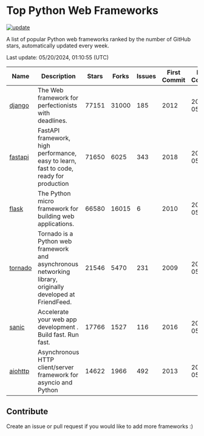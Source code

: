 # Top Python Web Frameworks

[![update](https://github.com/sunnysid3up/python-web-frameworks/actions/workflows/update.yml/badge.svg)](https://github.com/sunnysid3up/python-web-frameworks/actions/workflows/update.yml)

A list of popular Python web frameworks ranked by the number of GitHub stars, automatically updated every week.

Last update: 05/20/2024, 01:10:55 (UTC)

| Name          | Description          | Stars                     | Forks          | Issues               | First Commit        | Last Commit         |
|---------------|----------------------|---------------------------|----------------|----------------------|---------------------|---------------------|
| [django](https://github.com/django/django) | The Web framework for perfectionists with deadlines. | 77151 | 31000 | 185 | 2012 | 2024-05-20 |
| [fastapi](https://github.com/tiangolo/fastapi) | FastAPI framework, high performance, easy to learn, fast to code, ready for production | 71650 | 6025 | 343 | 2018 | 2024-05-20 |
| [flask](https://github.com/pallets/flask) | The Python micro framework for building web applications. | 66580 | 16015 | 6 | 2010 | 2024-05-20 |
| [tornado](https://github.com/tornadoweb/tornado) | Tornado is a Python web framework and asynchronous networking library, originally developed at FriendFeed. | 21546 | 5470 | 231 | 2009 | 2024-05-19 |
| [sanic](https://github.com/sanic-org/sanic) |  Accelerate your web app development . Build fast. Run fast. | 17766 | 1527 | 116 | 2016 | 2024-05-20 |
| [aiohttp](https://github.com/aio-libs/aiohttp) | Asynchronous HTTP client/server framework for asyncio and Python | 14622 | 1966 | 492 | 2013 | 2024-05-19 |

## Contribute 

Create an issue or pull request if you would like to add more frameworks :)